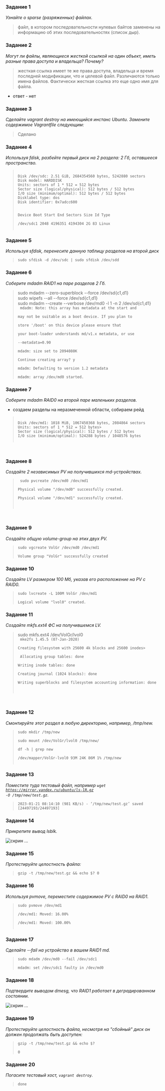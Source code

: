 ### Задание 1
<i>Узнайте о sparse (разряженных) файлах.
</i>

>  файл, в котором последовательности нулевых байтов заменены на информацию об этих последовательностях (список дыр).

### Задание 2
<i>Могут ли файлы, являющиеся жесткой ссылкой на один объект, иметь разные права доступа и владельца? Почему?
</i>

> жесткая ссылка имеет те же права доступа, владельца и время последней модификации, что и целевой файл. Различаются только имена файлов. Фактически жесткая ссылка это еще одно имя для файла.
* ответ - нет


### Задание 3
<i>Сделайте vagrant destroy на имеющийся инстанс Ubuntu. Замените содержимое Vagrantfile следующим:
</i>

> Сделано

### Задание 4
<i>Используя fdisk, разбейте первый диск на 2 раздела: 2 Гб, оставшееся пространство.
</i>

> <code>
> Disk /dev/sdc: 2.51 GiB, 2684354560 bytes, 5242880 sectors  
> Disk model: HARDDISK  
> Units: sectors of 1 * 512 = 512 bytes  
> Sector size (logical/physical): 512 bytes / 512 bytes  
> I/O size (minimum/optimal): 512 bytes / 512 bytes  
> Disklabel type: dos  
> Disk identifier: 0x7adcc600  
>  
> Device     Boot Start     End Sectors Size Id Type  
> /dev/sdc1        2048 4196351 4194304   2G 83 Linux  
> </code>  

### Задание 5
<i>Используя sfdisk, перенесите данную таблицу разделов на второй диск
</i>

> <code>sudo sfdisk -d /dev/sdc | sudo sfdisk /dev/sdd</code>

### Задание 6
<i>Соберите mdadm RAID1 на паре разделов 2 Гб.
</i>

> sudo mdadm --zero-superblock --force /dev/sd{c1,d1}  
 sudo wipefs --all --force /dev/sd{c1,d1}  
 sudo mdadm --create --verbose /dev/md0 -l 1 -n 2 /dev/sd{c1,d1}  
<code> mdadm: Note: this array has metadata at the start and  
  may not be suitable as a boot device.  If you plan to  
  store '/boot' on this device please ensure that  
  your boot-loader understands md/v1.x metadata, or use  
  --metadata=0.90  
 mdadm: size set to 2094080K  
 Continue creating array? y  
 mdadm: Defaulting to version 1.2 metadata  
 mdadm: array /dev/md0 started.</code>  

### Задание 7
<i>Соберите mdadm RAID0 на второй паре маленьких разделов.
</i>
* создаем разделы на неразмеченной области, собираем рейд
> <code>
> Disk /dev/md1: 1018 MiB, 1067450368 bytes, 2084864 sectors  
> Units: sectors of 1 * 512 = 512 bytes>  
> Sector size (logical/physical): 512 bytes / 512 bytes  
> I/O size (minimum/optimal): 524288 bytes / 1048576 bytes  
</code>

### Задание 8
<i>Создайте 2 независимых PV на получившихся md-устройствах.
</i>

> <code> sudo pvcreate /dev/md0 /dev/md1  
  Physical volume "/dev/md0" successfully created.  
  Physical volume "/dev/md1" successfully created.  
</code>

### Задание 9
<i>Создайте общую volume-group на этих двух PV.
</i>

> <code>sudo vgcreate VolGr /dev/md0 /dev/md1  
  Volume group "VolGr" successfully created  </code>

### Задание 10
<i>Создайте LV размером 100 Мб, указав его расположение на PV с RAID0.
</i>

> <code>sudo lvcreate -L 100M VolGr /dev/md1  
  Logical volume "lvol0" created.</code>

### Задание 11
<i>Создайте mkfs.ext4 ФС на получившемся LV.  
</i>

>
> sudo mkfs.ext4 /dev/VolGr/lvol0  
> <code> mke2fs 1.45.5 (07-Jan-2020)  
> Creating filesystem with 25600 4k blocks and 25600 inodes></code>  
>
> <code> Allocating group tables: done  
> Writing inode tables: done  
> Creating journal (1024 blocks): done  
> Writing superblocks and filesystem accounting information: done  
</code>

### Задание 12
<i>Смонтируйте этот раздел в любую директорию, например, /tmp/new.  
</i>  

> <code>sudo mkdir /tmp/new  
> sudo mount /dev/VolGr/lvol0 /tmp/new/  
> df -h | grep new  
> /dev/mapper/VolGr-lvol0   93M   24K   86M   1% /tmp/new  
> </code>

### Задание 13
<i>Поместите туда тестовый файл, например <code>wget https://mirror.yandex.ru/ubuntu/ls-lR.gz -O /tmp/new/test.gz</code>.
</i>

> <code>2023-01-21 08:14:10 (981 KB/s) - ‘/tmp/new/test.gz’ saved [24497193/24497193]</code>

### Задание 14
<i>Прикрепите вывод lsblk.
</i>


![скрин ...](/screen/3.5.FS-lsblk.png)

### Задание 15
<i>Протестируйте целостность файла:
</i>

> <code>gzip -t /tmp/new/test.gz && echo $?
0</code>

### Задание 16
<i>Используя pvmove, переместите содержимое PV с RAID0 на RAID1.
</i>

> <code>sudo pvmove /dev/md1  
>  /dev/md1: Moved: 16.00%  
>  /dev/md1: Moved: 100.00%  
> </code>

### Задание 17
<i>Сделайте --fail на устройство в вашем RAID1 md.
</i>

> <code>sudo mdadm /dev/md0 --fail /dev/sdc1  
mdadm: set /dev/sdc1 faulty in /dev/md0</code>

### Задание 18
<i>Подтвердите выводом dmesg, что RAID1 работает в деградированном состоянии.
</i>


![скрин ...](/screen/3.5.FS-Dmesg.png)

### Задание 19
<i>Протестируйте целостность файла, несмотря на "сбойный" диск он должен продолжать быть доступен:
</i>

> <code>gzip -t /tmp/new/test.gz && echo $?  
0</code>

### Задание 20
<i>Погасите тестовый хост, <code>vagrant destroy</code>.
</i>

> <code>done</code>

